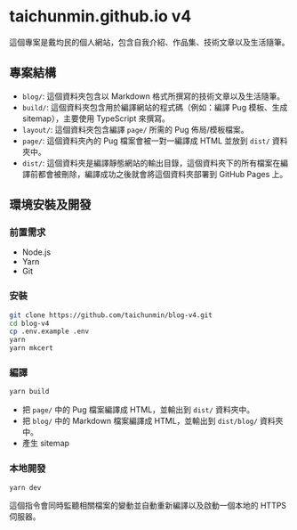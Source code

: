 # taichunmin.github.io v4

這個專案是戴均民的個人網站，包含自我介紹、作品集、技術文章以及生活隨筆。

## 專案結構

* `blog/`: 這個資料夾包含以 Markdown 格式所撰寫的技術文章以及生活隨筆。
* `build/`: 這個資料夾包含用於編譯網站的程式碼（例如：編譯 Pug 模板、生成 sitemap），主要使用 TypeScript 來撰寫。
* `layout/`: 這個資料夾包含編譯 `page/` 所需的 Pug 佈局/模板檔案。
* `page/`: 這個資料夾內的 Pug 檔案會被一對一編譯成 HTML 並放到 `dist/` 資料夾中。
* `dist/`: 這個資料夾是編譯靜態網站的輸出目錄，這個資料夾下的所有檔案在編譯前都會被刪除，編譯成功之後就會將這個資料夾部署到 GitHub Pages 上。

## 環境安裝及開發

### 前置需求

* Node.js
* Yarn
* Git

### 安裝

```bash
git clone https://github.com/taichunmin/blog-v4.git
cd blog-v4
cp .env.example .env
yarn
yarn mkcert
```

### 編譯

```bash
yarn build
```

- 把 `page/` 中的 Pug 檔案編譯成 HTML，並輸出到 `dist/` 資料夾中。
- 把 `blog/` 中的 Markdown 檔案編譯成 HTML，並輸出到 `dist/blog/` 資料夾中。
- 產生 sitemap

### 本地開發

```bash
yarn dev
```

這個指令會同時監聽相關檔案的變動並自動重新編譯以及啟動一個本地的 HTTPS 伺服器。
